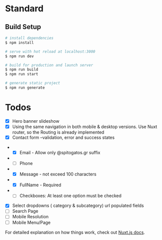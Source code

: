 # Standard

## Build Setup

```bash
# install dependencies
$ npm install

# serve with hot reload at localhost:3000
$ npm run dev

# build for production and launch server
$ npm run build
$ npm run start

# generate static project
$ npm run generate
```
# Todos
- [x] Hero banner slideshow 
- [x] Using the same navigation in both mobile & desktop versions. Use Nuxt router, so the Routing is already implemented
- [x] Contact form –validation, error and success states
- * [X] Email - Allow only @spitogatos.gr suffix 
- * [ ] Phone
- * [X] Message - not exceed 100 characters
- * [X] FullName - Required
- * [ ] Checkboxes:  At least one option must be checked
- [X] Select dropdowns ( category & subcategory) url populated fields
- [ ] Search Page
- [ ] Mobile Resolution
- [ ] Mobile Menu/Page

For detailed explanation on how things work, check out [Nuxt.js docs](https://nuxtjs.org).
